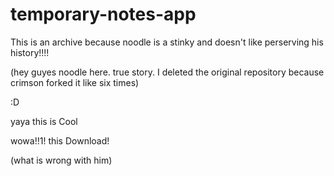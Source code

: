 # temporary-notes-app
 
 This is an archive because noodle is a stinky and doesn't like perserving his history!!!!
 
 (hey guyes noodle here. true story. I deleted the original repository because crimson forked it like six times)
 
 :D
 
 yaya this is Cool
 
 wowa!!1! this Download!

(what is wrong with him)
